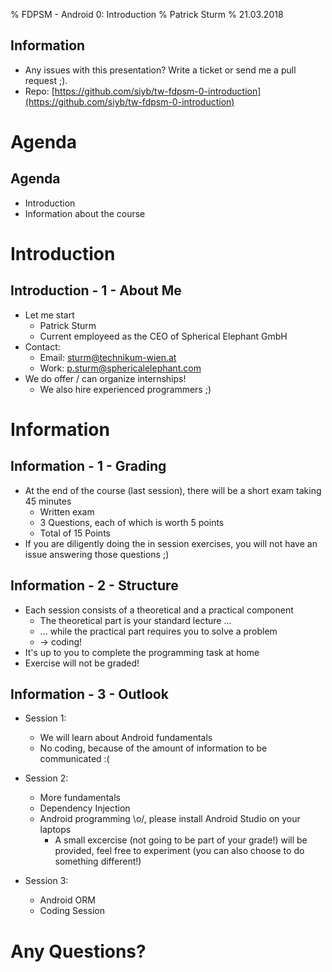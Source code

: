% FDPSM - Android 0: Introduction
% Patrick Sturm
% 21.03.2018

## Information

* Any issues with this presentation? Write a ticket or send me a pull request ;).
* Repo: [https://github.com/siyb/tw-fdpsm-0-introduction](https://github.com/siyb/tw-fdpsm-0-introduction)

# Agenda

## Agenda

* Introduction
* Information about the course

# Introduction

## Introduction - 1 - About Me

* Let me start
    * Patrick Sturm
    * Current employeed as the CEO of Spherical Elephant GmbH
* Contact:
    * Email: sturm@technikum-wien.at
    * Work: p.sturm@sphericalelephant.com
* We do offer / can organize internships!
    * We also hire experienced programmers ;)

# Information

## Information - 1 - Grading

* At the end of the course (last session), there will be a short exam taking 45 minutes
    * Written exam
    * 3 Questions, each of which is worth 5 points
    * Total of 15 Points
* If you are diligently doing the in session exercises, you will not have an issue answering those questions ;)

## Information - 2 - Structure

* Each session consists of a theoretical and a practical component
    * The theoretical part is your standard lecture ...
    * ... while the practical part requires you to solve a problem
    * -> coding!
* It's up to you to complete the programming task at home
* Exercise will not be graded!

## Information - 3 - Outlook

* Session 1:
    * We will learn about Android fundamentals
    * No coding, because of the amount of information to be communicated :(

* Session 2:
    * More fundamentals
    * Dependency Injection
    * Android programming \\o/, please install Android Studio on your laptops
        * A small excercise (not going to be part of your grade!) will be provided, feel free to experiment (you can also choose to do something different!)

* Session 3:
    * Android ORM
    * Coding Session

# Any Questions?
